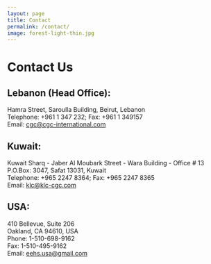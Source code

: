```yaml
---
layout: page
title: Contact
permalink: /contact/
image: forest-light-thin.jpg
---
```


# Contact Us

## Lebanon (Head Office):

Hamra Street, Saroulla Building, Beirut, Lebanon  
Telephone: +961 1 347 232; Fax: +961 1 349157  
Email: <cgc@cgc-international.com>

## Kuwait:

Kuwait Sharq - Jaber Al Moubark Street - Wara Building - Office # 13  
P.O.Box: 3047, Safat 13031, Kuwait  
Telephone: +965 2247 8364; Fax: +965 2247 8365  
Email: <klc@klc-cgc.com>

## USA:

410 Bellevue, Suite 206  
Oakland, CA 94610, USA  
Phone: 1-510-698-9162  
Fax: 1-510-495-9162  
Email: <eehs.usa@gmail.com>  
